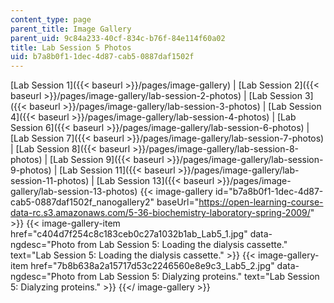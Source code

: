 ```yaml
---
content_type: page
parent_title: Image Gallery
parent_uid: 9c84a233-40cf-834c-b76f-84e114f60a02
title: Lab Session 5 Photos
uid: b7a8b0f1-1dec-4d87-cab5-0887daf1502f
---
```


[Lab Session 1]({{< baseurl >}}/pages/image-gallery) | [Lab Session 2]({{< baseurl >}}/pages/image-gallery/lab-session-2-photos) | [Lab Session 3]({{< baseurl >}}/pages/image-gallery/lab-session-3-photos) | [Lab Session 4]({{< baseurl >}}/pages/image-gallery/lab-session-4-photos) | [Lab Session 6]({{< baseurl >}}/pages/image-gallery/lab-session-6-photos) | [Lab Session 7]({{< baseurl >}}/pages/image-gallery/lab-session-7-photos) | [Lab Session 8]({{< baseurl >}}/pages/image-gallery/lab-session-8-photos) | [Lab Session 9]({{< baseurl >}}/pages/image-gallery/lab-session-9-photos) | [Lab Session 11]({{< baseurl >}}/pages/image-gallery/lab-session-11-photos) | [Lab Session 13]({{< baseurl >}}/pages/image-gallery/lab-session-13-photos)
{{< image-gallery id="b7a8b0f1-1dec-4d87-cab5-0887daf1502f_nanogallery2" baseUrl="https://open-learning-course-data-rc.s3.amazonaws.com/5-36-biochemistry-laboratory-spring-2009/" >}}
{{< image-gallery-item href="c404d7f254c8c183ceb0c27a1032b1ab_Lab5_1.jpg" data-ngdesc="Photo from Lab Session 5: Loading the dialysis cassette." text="Lab Session 5: Loading the dialysis cassette." >}}
{{< image-gallery-item href="7b8b638a2a15717d53c2246560e8e9c3_Lab5_2.jpg" data-ngdesc="Photo from Lab Session 5: Dialyzing proteins." text="Lab Session 5: Dialyzing proteins." >}}
{{</ image-gallery >}}